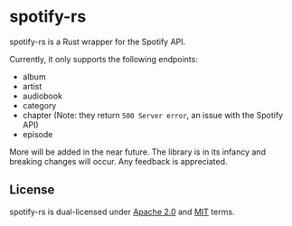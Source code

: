# spotify-rs
spotify-rs is a Rust wrapper for the Spotify API.

Currently, it only supports the following endpoints:

- album
- artist
- audiobook
- category 
- chapter (Note: they return `500 Server error`, an issue with the Spotify API)
- episode

More will be added in the near future. The library is in its infancy and breaking changes will occur. Any feedback is appreciated.

## License
spotify-rs is dual-licensed under [Apache 2.0](https://github.com/Bogpan/spotify-rs/blob/main/LICENSE-APACHE) and [MIT](https://github.com/Bogpan/spotify-rs/blob/main/LICENSE-MIT) terms.